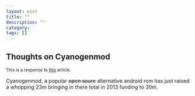 ```yaml
---
layout: post
title: ""
description: ""
category: 
tags: []
---
```

<!-- Title -->
<h2>Thoughts on Cyanogenmod</h2>
<!-- First paragraph -->
<small>This is a response to <a href="http://peter.a16z.com/2013/12/19/an-operating-system-for-your-mobile-supercomputer/">this</a> article.</small>
<p>Cyanogenmod, a popular <del>open soure</del> alternative android rom has just raised a whopping 23m bringing in there total in 2013 funding to 30m.</p>